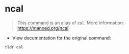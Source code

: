 # ncal

> This command is an alias of `cal`.
> More information: <https://manned.org/ncal>

- View documentation for the original command:

`tldr cal`
